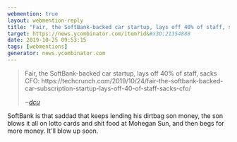 ```yaml
---
webmention: true
layout: webmention-reply
title: "Fair, the SoftBank-backed car startup, lays off 40% of staff, sacks CFO: https://techcrunch.com/2019/10/24/fair-the-softbank-backed-car-subscription-startup-lays-off-40-of-staff-sacks-cfo/"
target: https://news.ycombinator.com/item?id&#x3D;21354888
date: 2019-10-25 09:53:15
tags: [webmentions]
generator: news.ycombinator.com
---
```





<blockquote class="p-in-reply-to h-cite external-citation">
  <p class="p-content">Fair, the SoftBank-backed car startup, lays off 40% of staff, sacks CFO: https://techcrunch.com/2019/10/24/fair-the-softbank-backed-car-subscription-startup-lays-off-40-of-staff-sacks-cfo/</p>
  <cite class="p-author">‒<a href="https://news.ycombinator.com/item?id&#x3D;21353912"
    rel="nofollow external noopener" target="_blank">dcu</a>
  </cite>
</blockquote>
SoftBank is that saddad that keeps lending his dirtbag son money, the son blows it all on lotto cards and shit food at  Mohegan Sun, and then begs for more money. It&#x27;ll blow up soon.


